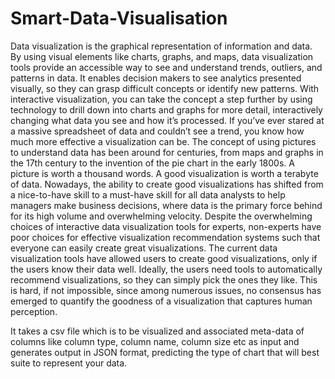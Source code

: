 # Smart-Data-Visualisation
Data visualization is the graphical representation of information and data. By using visual elements like charts, graphs, and maps, data visualization tools provide an accessible way to see and understand trends, outliers, and patterns in data.
It enables decision makers to see analytics presented visually, so they can grasp difficult concepts or identify new patterns. With interactive visualization, you can take the concept a step further by using technology to drill down into charts and graphs for more detail, interactively changing what data you see and how it’s processed.
If you’ve ever stared at a massive spreadsheet of data and couldn’t see a trend, you know how much more effective a visualization can be. The concept of using pictures to understand data has been around for centuries, from maps and graphs in the 17th century to the invention of the pie chart in the early 1800s.
A picture is worth a thousand words. A good visualization is worth a terabyte of data. Nowadays, the ability to create good visualizations has shifted from a nice-to-have skill to a must-have skill for all data analysts to help managers make business decisions, where data is the primary force behind for its high volume and overwhelming velocity. Despite the overwhelming choices of interactive data visualization tools for experts, non-experts have poor choices for effective visualization recommendation systems such that everyone can easily create great visualizations.
The current data visualization tools have allowed users to create good visualizations, only if the users know their data well. Ideally, the users need tools to automatically recommend visualizations, so they can simply pick the ones they like. This is hard, if not impossible, since among numerous issues, no consensus has emerged to quantify the goodness of a visualization that captures human perception.

It takes a csv file which is to be visualized and associated meta-data of columns like column type, column name, column size etc as input and generates output in JSON format, predicting the type of chart that will best suite to represent your data.
